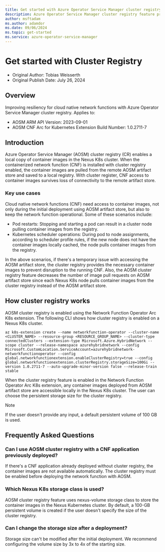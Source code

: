 ```yaml
---
title: Get started with Azure Operator Service Manager cluster registry
description: Azure Operator Service Manager cluster registry feature provides a locally resilent edge registry service to host Nexus K8s container image artifacts.
author: msftadam
ms.author: adamdor
ms.date: 09/06/2024
ms.topic: get-started
ms.service: azure-operator-service-manager
---
```


# Get started with Cluster Registry
* Original Author: Tobias Weisserth
* Original Publish Date: July 26, 2024

## Overview
Improving resiliency for cloud native network functions with Azure Operator Service Manager cluster registry.  Applies to:
* AOSM ARM API Version: 2023-09-01
* AOSM CNF Arc for Kubernetes Extension Build Number: 1.0.2711-7

## Introduction
Azure Operator Service Manager (AOSM) cluster registry (CR) enables a local copy of container images in the Nexus K8s cluster. When the containerized network function (CNF) is installed with cluster registry enabled, the container images are pulled from the remote AOSM artifact store and saved to a local registry. With cluster register, CNF access to container images survives loss of connectivity to the remote artifact store.

### Key use cases
Cloud native network functions (CNF) need access to container images, not only during the initial deployment using AOSM artifact store, but also to keep the network function operational. Some of these scenarios include:
* Pod restarts: Stopping and starting a pod can result in a cluster node pulling container images from the registry.
* Kubernetes scheduler operations: During pod to node assignments, according to scheduler profile rules, if the new node does not have the container images locally cached, the node pulls container images from the registry.

In the above scenarios, if there's a temporary issue with accessing the AOSM artifact store, the cluster registry provides the necessary container images to prevent disruption to the running CNF. Also, the AOSM cluster registry feature decreases the number of image pull requests on AOSM artifact store since each Nexus K8s node pulls container images from the cluster registry instead of the AOSM artifact store.

## How cluster registry works
AOSM cluster registry is enabled using the Network Function Operator Arc K8s extension. The following CLI shows how cluster registry is enabled on a Nexus K8s cluster.
```
az k8s-extension create --name networkfunction-operator --cluster-name <CLUSTER_NAME> --resource-group <RESOURCE_GROUP_NAME> --cluster-type connectedClusters --extension-type Microsoft.Azure.HybridNetwork --scope cluster --release-namespace azurehybridnetwork --config Microsoft.CustomLocation.ServiceAccount=azurehybridnetwork-networkfunctionoperator --config global.networkfunctionextension.enableClusterRegistry=true --config global.networkfunctionextension.clusterRegistry.storageSize=100Gi --version 1.0.2711-7 --auto-upgrade-minor-version false --release-train stable
```
When the cluster registry feature is enabled in the Network Function Operator Arc K8s extension, any container images deployed from AOSM artifact store are accessible locally in the Nexus K8s cluster. The user can choose the persistent storage size for the cluster registry. 

> [!NOTE]
> If the user doesn't provide any input, a default persistent volume of 100 GB is used.

## Frequently Asked Questions

### Can I use AOSM cluster registry with a CNF application previously deployed?
If there's a CNF application already deployed without cluster registry, the container images are not available automatically. The cluster registry must be enabled before deploying the network function with AOSM.

### Which Nexus K8s storage class is used?
AOSM cluster registry feature uses nexus-volume storage class to store the container images in the Nexus Kubernetes cluster. By default, a 100-GB persistent volume is created if the user doesn't specify the size of the cluster registry.

### Can I change the storage size after a deployment?
Storage size can't be modified after the initial deployment. We recommend configuring the volume size by 3x to 4x of the starting size.
